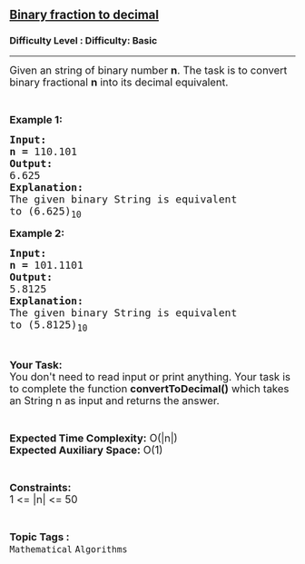 <h2><a href="https://www.geeksforgeeks.org/problems/binary-fraction-to-decimal4656/1?page=30&difficulty=Basic&status=unsolved,attempted&sortBy=accuracy">Binary fraction to decimal</a></h2><h3>Difficulty Level : Difficulty: Basic</h3><hr><div class="problems_problem_content__Xm_eO"><p><span style="font-size: 18px;">Given an string of binary number <strong>n</strong>. The task is to convert binary fractional&nbsp;<strong>n</strong>&nbsp;into its decimal equivalent.</span></p>
<p>&nbsp;</p>
<p><span style="font-size: 18px;"><strong>Example 1:</strong></span></p>
<pre><span style="font-size: 18px;"><strong>Input:</strong>
<strong>n =</strong> 110.101
<strong>Output:</strong>
6.625
<strong>Explanation:
</strong>The given binary String is equivalent
to (6.625)<sub>10</sub></span></pre>
<p><span style="font-size: 18px;"><strong>Example 2:</strong></span></p>
<pre><span style="font-size: 18px;"><strong>Input:</strong>
<strong>n =</strong> 101.1101
<strong>Output:</strong>
5.8125
<strong>Explanation:
</strong>The given binary String is equivalent
to (5.8125)<sub>10</sub></span></pre>
<p>&nbsp;</p>
<p><span style="font-size: 18px;"><strong>Your Task:</strong><br>You don't need to read input or print anything. Your task is to complete the function <strong>convertToDecimal()</strong> which takes an String n as input and returns the answer.</span></p>
<p>&nbsp;</p>
<p><span style="font-size: 18px;"><strong>Expected Time Complexity:</strong> O(|n|)<br><strong>Expected Auxiliary Space:</strong> O(1)</span></p>
<p>&nbsp;</p>
<p><span style="font-size: 18px;"><strong>Constraints:</strong></span><br><span style="font-size: 18px;">1 &lt;= |n| &lt;= 50</span></p></div><br><p><span style=font-size:18px><strong>Topic Tags : </strong><br><code>Mathematical</code>&nbsp;<code>Algorithms</code>&nbsp;